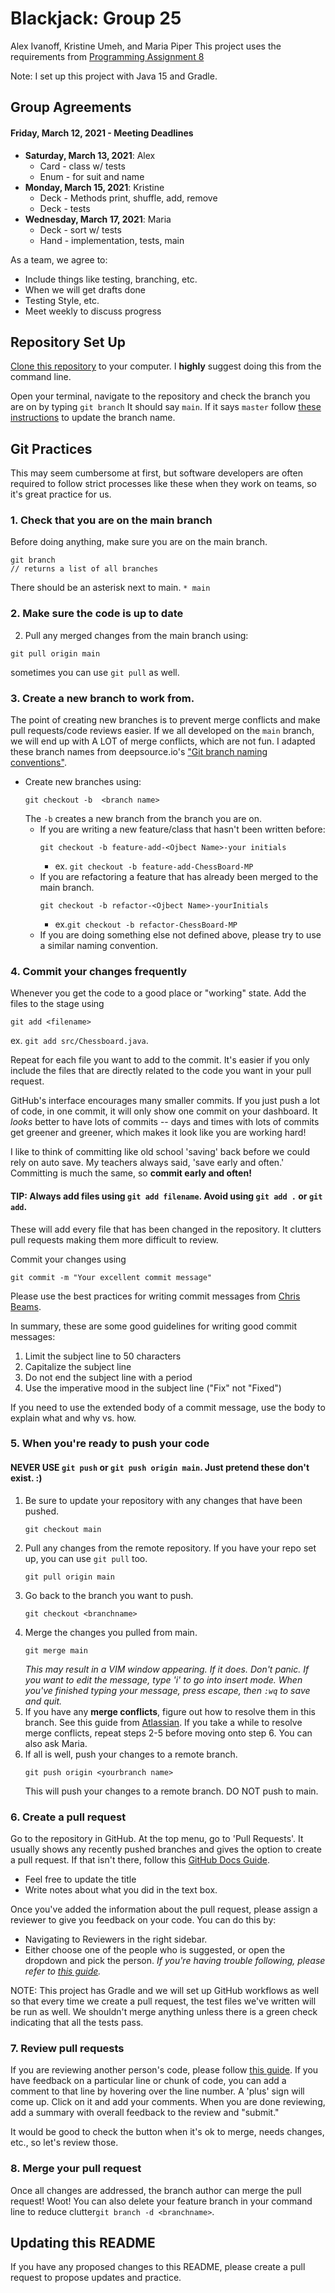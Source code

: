 # Blackjack: Group 25
Alex Ivanoff, Kristine Umeh, and Maria Piper
This project uses the requirements from [Programming Assignment 8](https://docs.google.com/document/d/1nbJzy30sAu-8iPJTuJEHzrmCu72iVjISWSd8KnweoDo/edit)

Note: I set up this project with Java 15 and Gradle.
## Group Agreements

#### Friday, March 12, 2021 - Meeting Deadlines
- **Saturday, March 13, 2021**: Alex
  - Card - class w/ tests
  - Enum - for suit and name
- **Monday, March 15, 2021**: Kristine
  - Deck - Methods print, shuffle, add, remove
  - Deck - tests
- **Wednesday, March 17, 2021**: Maria
  - Deck - sort w/ tests
  - Hand - implementation, tests, main


As a team, we agree to:
- Include things like testing, branching, etc. 
- When we will get drafts done
- Testing Style, etc.
- Meet weekly to discuss progress

## Repository Set Up
[Clone this repository](https://docs.github.com/en/github/creating-cloning-and-archiving-repositories/cloning-a-repository) to your computer. 
I **highly** suggest doing this from the command line. 

Open your terminal, navigate to the repository and check the branch you are on by typing ```git branch``` It should say ```main```.
If it says ```master``` follow [these instructions](https://www.git-tower.com/learn/git/faq/git-rename-master-to-main/) to update
the branch name.

## Git Practices
This may seem cumbersome at first, but software developers are often required to follow strict processes like these when they work on teams, 
so it's great practice for us. 

### 1. Check that you are on the main branch
Before doing anything, make sure you are on the main branch. 
```shell
git branch 
// returns a list of all branches 
   ```
There should be an asterisk next to main. ```* main```

### 2. Make sure the code is up to date
2. Pull any merged changes from the main branch using:
```shell
git pull origin main
``` 
sometimes you can use ```git pull``` as well.

### 3. Create a new branch to work from.  
The point of creating new branches is to prevent merge conflicts and make pull requests/code 
reviews easier. 
If we all developed on the ```main``` branch, we will end up with A LOT of merge conflicts, 
which are not fun. 
I adapted these branch names from deepsource.io's ["Git branch naming conventions"](https://deepsource.io/blog/git-branch-naming-conventions/).
   - Create new branches using: 
     ```shell
     git checkout -b  <branch name>
     ```
     The ```-b``` creates a new branch from the branch you are on.
       - If you are writing a new feature/class that hasn't been written before:
         ```shell
         git checkout -b feature-add-<Ojbect Name>-your initials
         ``` 
            - ex. ```git checkout -b feature-add-ChessBoard-MP```
       - If you are refactoring a feature that has already been merged to the main branch.
         ```shell
         git checkout -b refactor-<Ojbect Name>-yourInitials
         ``` 
         - ex.```git checkout -b refactor-ChessBoard-MP```  
       - If you are doing something else not defined above, please try to use a similar naming convention.

### 4. Commit your changes frequently
Whenever you get the code to a good place or "working" state. Add the files to the stage using 
```shell
git add <filename>
``` 
ex. ```git add src/Chessboard.java```. 

Repeat for each file you want to add to the commit. It's easier if
you only include the files that are directly related to the code you want in your pull request.

GitHub's interface encourages many smaller commits. If you just push a lot of code,
in one commit, it will only show one commit on your dashboard. It *looks* better to have lots of commits --
days and times with lots of commits get greener and greener, which makes it look like you are working hard!

I like to think of committing like old school 'saving' back before we could rely on auto save. My teachers
always said, 'save early and often.' Committing is much the same, so **commit early and often!**

#### TIP: Always add files using ```git add filename```. Avoid using ```git add .``` or ```git add```. 
These will add every file that has been changed in the repository.
It clutters pull requests making them more difficult to review. 

Commit your changes using 
```shell
git commit -m "Your excellent commit message"
```

Please use the best practices for writing commit messages from [Chris Beams](https://chris.beams.io/posts/git-commit/).

In summary, these are some good guidelines for writing good commit messages:
1. Limit the subject line to 50 characters
2. Capitalize the subject line
3. Do not end the subject line with a period
4. Use the imperative mood in the subject line ("Fix" not "Fixed")

If you need to use the extended body of a commit message, use the body to explain what and why vs. how.

### 5. When you're ready to push your code
#### NEVER USE ```git push``` or ```git push origin main```. Just pretend these don't exist. :)

1. Be sure to update your repository with any changes that have been pushed.
    ```shell
    git checkout main
    ```
2. Pull any changes from the remote repository. If you have your repo set up, you can use ```git pull``` too.
    ```shell
    git pull origin main
    ```
3. Go back to the branch you want to push.
    ```shell
    git checkout <branchname>
    ```
4. Merge the changes you pulled from main.
    ```shell 
    git merge main
    ```
   *This may result in a VIM window appearing. If it does. Don't panic. If you want to edit the message,
   type 'i' to go into insert mode.
   When you've finished typing your message, press escape, then ```:wq``` to save and quit.*
5. If you have any **merge conflicts**, figure out how to resolve them in this branch. See this guide from
   [Atlassian](https://support.atlassian.com/bitbucket-cloud/docs/resolve-merge-conflicts/).
   If you take a while to resolve merge conflicts, repeat steps 2-5 before moving onto step 6. You can also ask Maria.
6. If all is well, push your changes to a remote branch. 
   ```shell
   git push origin <yourbranch name>
   ``` 
   This will push your changes to a remote branch. DO NOT push to main.

### 6. Create a pull request
Go to the repository in GitHub. At the top menu, go to 'Pull Requests'. It usually shows any recently 
pushed branches
and gives the option to create a pull request. If that isn't there, follow this 
[GitHub Docs Guide](https://docs.github.com/en/github/collaborating-with-issues-and-pull-requests/creating-a-pull-request).
- Feel free to update the title
- Write notes about what you did in the text box. 

Once you've added the information about the pull request, please assign a reviewer to give you feedback on your
code. You can do this by:
- Navigating to Reviewers in the right sidebar.
- Either choose one of the people who is suggested, or open the dropdown and pick the person.
*If you're having trouble following, please refer to [this guide](https://docs.github.com/en/github/collaborating-with-issues-and-pull-requests/requesting-a-pull-request-review).*

NOTE: This project has Gradle and we will set up GitHub workflows as well so that every time we create a pull request,
the test files we've written will be run as well. We shouldn't merge anything unless there is a green check indicating 
that all the tests pass.

### 7. Review pull requests
If you are reviewing another person's code, please follow [this guide](https://docs.github.com/en/github/collaborating-with-issues-and-pull-requests/approving-a-pull-request-with-required-reviews).
If you have feedback on a particular line or chunk of code, you can add a comment to that line by hovering over the line number. 
A 'plus' sign will come up. Click on it and add your comments. When you are done reviewing, add a summary with overall feedback
to the review and "submit."

It would be good to check the button when it's ok to merge, needs changes, etc., so let's review those. 

### 8. Merge your pull request
Once all changes are addressed, the branch author can merge the pull request! Woot!
You can also delete your feature branch in your command line to reduce clutter```git branch -d <branchname>```.

## Updating this README
If you have any proposed changes to this README, please create a pull request to propose updates and practice. 
